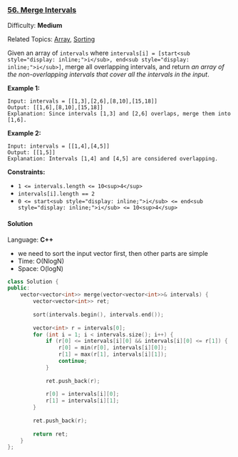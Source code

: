 ### [56\. Merge Intervals](https://leetcode.com/problems/merge-intervals/)

Difficulty: **Medium**

Related Topics: [Array](https://leetcode.com/tag/array/), [Sorting](https://leetcode.com/tag/sorting/)


Given an array of `intervals` where `intervals[i] = [start<sub style="display: inline;">i</sub>, end<sub style="display: inline;">i</sub>]`, merge all overlapping intervals, and return _an array of the non-overlapping intervals that cover all the intervals in the input_.

**Example 1:**

```
Input: intervals = [[1,3],[2,6],[8,10],[15,18]]
Output: [[1,6],[8,10],[15,18]]
Explanation: Since intervals [1,3] and [2,6] overlaps, merge them into [1,6].
```

**Example 2:**

```
Input: intervals = [[1,4],[4,5]]
Output: [[1,5]]
Explanation: Intervals [1,4] and [4,5] are considered overlapping.
```

**Constraints:**

*   `1 <= intervals.length <= 10<sup>4</sup>`
*   `intervals[i].length == 2`
*   `0 <= start<sub style="display: inline;">i</sub> <= end<sub style="display: inline;">i</sub> <= 10<sup>4</sup>`


#### Solution

Language: **C++**

* we need to sort the input vector first, then other parts are simple
* Time: O(NlogN)
* Space: O(logN)

```c++
class Solution {
public:
    vector<vector<int>> merge(vector<vector<int>>& intervals) {
        vector<vector<int>> ret;
        
        sort(intervals.begin(), intervals.end());
        
        vector<int> r = intervals[0];
        for (int i = 1; i < intervals.size(); i++) {
            if (r[0] <= intervals[i][0] && intervals[i][0] <= r[1]) {
                r[0] = min(r[0], intervals[i][0]);
                r[1] = max(r[1], intervals[i][1]);
                continue;
            }
            
            ret.push_back(r);
            
            r[0] = intervals[i][0];
            r[1] = intervals[i][1];
        }
        
        ret.push_back(r);
        
        return ret;
    }
};
```